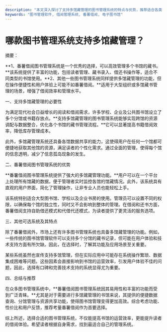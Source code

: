 ```yaml
---
description: "本文深入探讨了支持多馆藏管理的图书管理系统的特点与优势，推荐适合各类书馆的解决方案。"
keywords: "图书管理软件, 借阅管理系统, 番薯借阅, 电子图书馆"
---
```

# 哪款图书管理系统支持多馆藏管理？

摘要：

**1、番薯借阅图书管理系统是一个优秀的选择，可以高效管理多个书馆的藏书。**该系统提供了丰富的功能，包括读者管理、藏书录入、借还书操作等，适合不同类型的书馆使用。**2、其他一些图书管理系统同样提供多馆藏管理的功能，但在操作便捷性和用户体验上可能不如番薯借阅。**适用于大型组织或多馆藏书管理的场景，增强了借阅效率和管理水平。

一、支持多馆藏管理的必要性

为满足现代社会日益增长的阅读和借阅需求，许多学校、企业及公共图书馆设立了多个分馆或书籍存放点。**支持多馆藏管理的图书管理系统能够实现跨馆的资源调配与数据整合，优化各个书馆的藏书管理流程。**它可以显著提高书籍借阅效率，降低库存管理成本。

此外，多馆藏管理系统还具备各馆数据共享的能力，这使得用户在任何一个馆都可便捷地获取其他馆的资源，满足读者的个性化需求。通过全面的管理，使得每个馆的信息透明，减少了信息孤岛现象的发生。

二、番薯借阅图书管理系统的优势

**番薯借阅图书管理系统提供了强大的多馆藏管理功能。**用户可以在一个平台上处理所有馆藏的数据，便于管理者实时监控各馆的馆藏情况。此外，该系统具有直观的用户界面，简化了管理操作，让非专业人员也能轻松上手。

该系统特别适合大型图书馆、学校以及企业书房的使用。管理员可以设置不同的权限，以确保每个馆的独立性，同时又不会影响到整体的管理。在借阅和还书方面，番薯借阅支持自助借还模式和代借代还模式，为读者提供了更灵活的服务选项。

三、其他可选系统及其特点

除了番薯借阅外，市场上还有许多图书管理系统也具备多馆藏管理的功能。例如，一些传统的图书馆管理软件可以支持多个分馆的藏书记录，但可能在用户体验和技术支持方面有所欠缺。因此，在选择时，了解其功能及应用场景至关重要。

某些系统虽然也宣传支持多馆管理，但在实际应用中可能存在系统操作繁琐、数据集成困难等问题。这些因素会直接影响到书馆的运营效率，引发用户体验不佳的问题，因此，选择有口碑和完善技术支持的系统显得尤为重要。

四、总结与推荐

在众多图书管理系统中，**番薯借阅图书管理系统因其易用性和丰富的功能而受到广泛青睐。**尤其是对于需要进行多馆藏管理的书馆来说，其提供的便捷数据查询、分馆管理与资源共享功能，使得图书馆管理变得更加高效。综合考虑功能、性价比和用户反馈，推荐考量番薯借阅作为首要选择。

综上所述，选择合适的图书管理系统，不仅能提高书馆的运营效率，更能提升读者的借阅体验。希望读者根据自身需求，找到最适合自己的管理系统。
